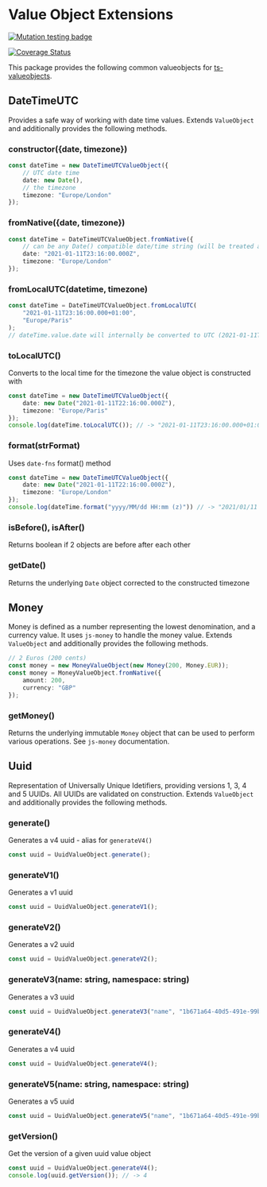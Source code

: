 # Value Object Extensions

[![Mutation testing badge](https://img.shields.io/endpoint?style=flat&url=https%3A%2F%2Fbadge-api.stryker-mutator.io%2Fgithub.com%2Fkevbaldwyn%2Fts-valueobjects-extensions%2Fmain)](https://dashboard.stryker-mutator.io/reports/github.com/kevbaldwyn/ts-valueobjects-extensions/main)

[![Coverage Status](https://coveralls.io/repos/github/kevbaldwyn/ts-valueobjects-extensions/badge.svg?branch=main)](https://coveralls.io/github/kevbaldwyn/ts-valueobjects-extensions?branch=main)

This package provides the following common valueobjects for [ts-valueobjects](https://github.com/kevbaldwyn/ts-valueobjects). 

## DateTimeUTC
Provides a safe way of working with date time values. Extends `ValueObject` and additionally provides the following methods.

### constructor({date, timezone})
```typescript
const dateTime = new DateTimeUTCValueObject({
    // UTC date time
    date: new Date(), 
    // the timezone
    timezone: "Europe/London"
});
```
### fromNative({date, timezone})
```typescript
const dateTime = DateTimeUTCValueObject.fromNative({
    // can be any Date() compatible date/time string (will be treated as UTC)
    date: "2021-01-11T23:16:00.000Z", 
    timezone: "Europe/London"
});
```
### fromLocalUTC(datetime, timezone)
```typescript
const dateTime = DateTimeUTCValueObject.fromLocalUTC(
    "2021-01-11T23:16:00.000+01:00",
    "Europe/Paris"
);
// dateTime.value.date will internally be converted to UTC (2021-01-11T22:16:00.000Z)
```
### toLocalUTC()
Converts to the local time for the timezone the value object is constructed with
```typescript
const dateTime = new DateTimeUTCValueObject({
    date: new Date("2021-01-11T22:16:00.000Z"),
    timezone: "Europe/Paris"
});
console.log(dateTime.toLocalUTC()); // -> "2021-01-11T23:16:00.000+01:00";
```
### format(strFormat)
Uses `date-fns` format() method
```typescript
const dateTime = new DateTimeUTCValueObject({
    date: new Date("2021-01-11T22:16:00.000Z"),
    timezone: "Europe/London"
});
console.log(dateTime.format("yyyy/MM/dd HH:mm (z)")) // -> "2021/01/11 22:16 (GMT)"
```
### isBefore(), isAfter()
Returns boolean if 2 objects are before after each other

### getDate()
Returns the underlying `Date` object corrected to the constructed timezone

## Money
Money is defined as a number representing the lowest denomination, and a currency value. It uses `js-money` to handle the money value. Extends `ValueObject` and additionally provides the following methods.

```typescript
// 2 Euros (200 cents)
const money = new MoneyValueObject(new Money(200, Money.EUR));
const money = MoneyValueObject.fromNative({
    amount: 200,
    currency: "GBP"
});
```
### getMoney()
Returns the underlying immutable `Money` object that can be used to perform various operations. See `js-money` documentation.

## Uuid
Representation of Universally Unique Idetifiers, providing versions 1, 3, 4 and 5 UUIDs. All UUIDs are validated on construction. Extends `ValueObject` and additionally provides the following methods.

### generate()
Generates a v4 uuid - alias for `generateV4()`
```typescript
const uuid = UuidValueObject.generate();
```

### generateV1()
Generates a v1 uuid
```typescript
const uuid = UuidValueObject.generateV1();
```

### generateV2()
Generates a v2 uuid
```typescript
const uuid = UuidValueObject.generateV2();
```

### generateV3(name: string, namespace: string)
Generates a v3 uuid
```typescript
const uuid = UuidValueObject.generateV3("name", "1b671a64-40d5-491e-99b0-da01ff1f3341");
```

### generateV4()
Generates a v4 uuid
```typescript
const uuid = UuidValueObject.generateV4();
```

### generateV5(name: string, namespace: string)
Generates a v5 uuid
```typescript
const uuid = UuidValueObject.generateV5("name", "1b671a64-40d5-491e-99b0-da01ff1f3341");
```

### getVersion()
Get the version of a given uuid value object
```typescript
const uuid = UuidValueObject.generateV4();
console.log(uuid.getVersion()); // -> 4
```



